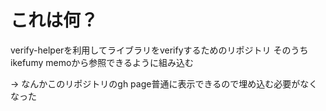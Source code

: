 # これは何？
verify-helperを利用してライブラリをverifyするためのリポジトリ
そのうちikefumy memoから参照できるように組み込む

-> なんかこのリポジトリのgh page普通に表示できるので埋め込む必要がなくなった